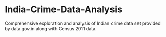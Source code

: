 # India-Crime-Data-Analysis
Comprehensive exploration and analysis of Indian crime data set provided by data.gov.in along with Census 2011 data.
